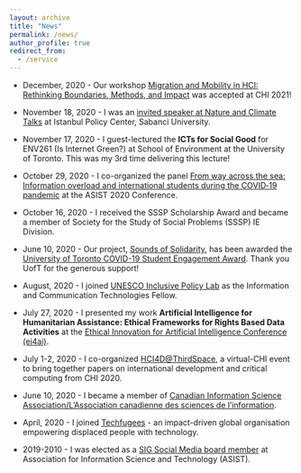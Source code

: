 ```yaml
---
layout: archive
title: "News"
permalink: /news/
author_profile: true
redirect_from:
  - /service
---
```


* December, 2020 - Our workshop [Migration and Mobility in HCI: Rethinking Boundaries, Methods, and Impact](http://www.cs.toronto.edu/~dsabie/MigrationWorkshop/) was accepted at CHI 2021!

* November 18, 2020 - I was an [invited speaker at Nature and Climate Talks](https://youtu.be/BSq4eDWVs3I) at Istanbul Policy Center, Sabanci University.

* November 17, 2020 - I guest-lectured the **ICTs for Social Good** for ENV261 (Is Internet Green?) at School of Environment at the University of Toronto.  This was my 3rd time delivering this lecture!

* October 29, 2020 - I co-organized the panel [From way across the sea: Information overload and international students during the COVID‐19 pandemic](https://www.conftool.org/asist2020/index.php?page=browseSessions&path=adminSessions&form_session=333&form_tracks=3&presentations=show) at the ASIST 2020 Conference. 

* October 16, 2020 - I received the SSSP Scholarship Award and became a member of Society for the Study of Social Problems (SSSP) IE Division.

* June 10, 2020 - Our project, [Sounds of Solidarity](https://soundsofsolidarity.ca), has been awarded the [University of Toronto COVID-19 Student Engagement Award](https://global.utoronto.ca/u-of-t-covid-19-student-engagement-award-winners/). Thank you UofT for the generous support! 

* August, 2020 - I joined [UNESCO Inclusive Policy Lab](https://en.unesco.org/inclusivepolicylab/) as the Information and Communication Technologies Fellow. 

* July 27, 2020 - I presented my work **Artificial Intelligence for Humanitarian Assistance: Ethical Frameworks for Rights Based Data Activities** at the [Ethical Innovation for Artificial Intelligence Conference (ei4ai)](https://ei4ai.wordpress.com). 

* July 1-2, 2020 - I co-organized [HCI4D@ThirdSpace](https://www.dgp.toronto.edu/thirdspace-chi2020/), a virtual-CHI event to bring together papers on international development and critical computing from CHI 2020.   

* June 10, 2020 - I became a member of [Canadian Information Science Association/L’Association canadienne des sciences de l’information](https://cais-acsi.ca/fr/). 

* April, 2020 - I joined [Techfugees](https://techfugees.com/techfugees-toronto/) - an impact-driven global organisation empowering displaced people with technology. 

* 2019-2010 - I was elected as a [SIG Social Media board member](https://www.asist.org/sig/sigsm/) at Association for Information Science and Technology (ASIST). 



